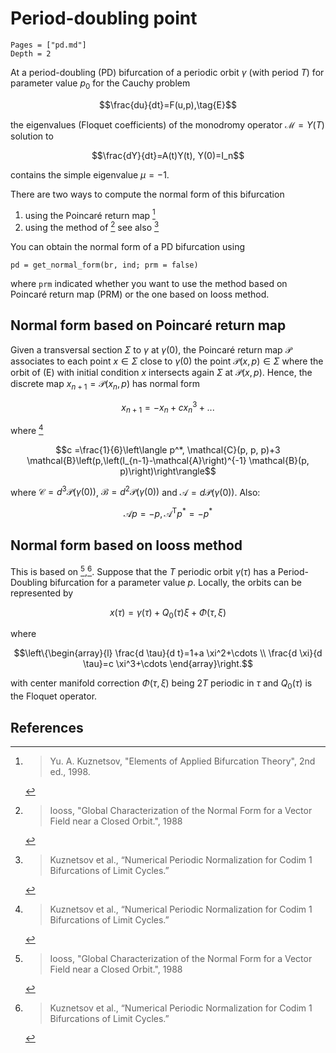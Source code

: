 # Period-doubling point

```@contents
Pages = ["pd.md"]
Depth = 2
```

At a period-doubling (PD) bifurcation of a periodic orbit $\gamma$ (with period $T$) for parameter value $p_0$ for the Cauchy problem 

$$\frac{du}{dt}=F(u,p),\tag{E}$$

the eigenvalues (Floquet coefficients) of the monodromy operator $\mathcal M=Y(T)$ solution to

$$\frac{dY}{dt}=A(t)Y(t), Y(0)=I_n$$

contains the simple eigenvalue $\mu=-1$.

There are two ways to compute the normal form of this bifurcation

1. using the Poincaré return map [^Kuznetsov]
2. using the method of [^Iooss] see also [^Kuz2]

You can obtain the normal form of a PD bifurcation using 

```
pd = get_normal_form(br, ind; prm = false)
```

where `prm` indicated whether you want to use the method based on Poincaré return map (PRM) or the one based on Iooss method.


## Normal form based on Poincaré return map

Given a transversal section $\Sigma$ to $\gamma$ at $\gamma(0)$, the Poincaré return map $\mathcal P$ associates to each point $x\in\Sigma$ close to $\gamma(0)$ the point $\mathcal P(x,p)\in\Sigma$ where the orbit of (E) with initial condition $x$ intersects again $\Sigma$ at $\mathcal P(x,p)$. Hence, the discrete map $x_{n+1}=\mathcal P(x_n,p)$ has normal form

$$x_{n+1} = -x_n+cx_n^3+...$$

where [^Kuz2]

$$c =\frac{1}{6}\left\langle p^*, \mathcal{C}(p, p, p)+3 \mathcal{B}\left(p,\left(I_{n-1}-\mathcal{A}\right)^{-1} \mathcal{B}(p, p)\right)\right\rangle$$

where $\mathcal C=d^3\mathcal P(\gamma(0))$, $\mathcal B = d^2\mathcal P(\gamma(0))$ and $\mathcal A = d\mathcal P(\gamma(0))$. Also:

$$\mathcal{A} p=-p, \mathcal{A}^{\mathrm{T}} p^*=-p^*$$

## Normal form based on Iooss method

This is based on [^Iooss],[^Kuz2]. Suppose that the $T$ periodic orbit $\gamma(\tau)$ has a Period-Doubling bifurcation for a parameter value $p$.
Locally, the orbits can be represented by 

$$x(\tau) = \gamma(\tau)+Q_0(\tau)\xi+\Phi(\tau, \xi)$$

where 

$$\left\{\begin{array}{l}
\frac{d \tau}{d t}=1+a \xi^2+\cdots \\
\frac{d \xi}{d \tau}=c \xi^3+\cdots
\end{array}\right.$$

with center manifold correction $\Phi(\tau, \xi)$ being $2T$ periodic in $\tau$ and $Q_0(\tau)$ is the Floquet operator.

## References

[^Kuznetsov]: > Yu. A. Kuznetsov, "Elements of Applied Bifurcation Theory", 2nd ed., 1998.

[^Kuz2]: > Kuznetsov et al., “Numerical Periodic Normalization for Codim 1 Bifurcations of Limit Cycles.”

[^Iooss]: > Iooss, "Global Characterization of the Normal Form for a Vector Field near a Closed Orbit.", 1988